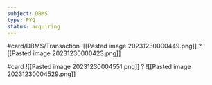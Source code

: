 ```yaml
---
subject: DBMS
type: PYQ
status: acquiring
---
```

#card/DBMS/Transaction 
![[Pasted image 20231230000449.png]]
?
![[Pasted image 20231230000423.png]] 

#card
![[Pasted image 20231230004551.png]]
?
![[Pasted image 20231230004529.png]] <!--SR:!2024-01-22,2,150-->

